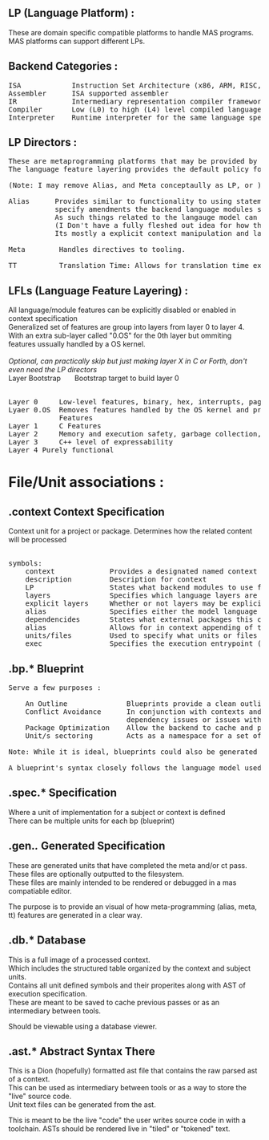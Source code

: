 ## LP (Language Platform) :
These are domain specific compatible platforms to handle MAS programs.
MAS platforms can support different LPs.

## Backend Categories :
<pre>
ISA            Instruction Set Architecture (x86, ARM, RISC, etc). Machine code signal interface
Assembler      ISA supported assembler
IR             Intermediary representation compiler framework.
Compiler       Low (L0) to high (L4) level compiled language. Can use the previous modules to suppor translation
Interpreter    Runtime interpreter for the same language specification used of for the compiler
</pre>

## LP Directors :
<pre>
These are metaprogramming platforms that may be provided by a MAS platform. 
The language feature layering provides the default policy for what features are allowed from these directors.

(Note: I may remove Alias, and Meta conceptaully as LP, or )

Alias      Provides similar to functionality to using statements c++ for namespace along with being able to 
           specify amendments the backend language modules such as the lexer, parser, and symbol table. 
           As such things related to the langauge model can be changed. (So long as the alias backend allows for it) 
           (I Don't have a fully fleshed out idea for how the extent of alias. 
           Its mostly a explicit context manipulation and language adaptation platform)

Meta        Handles directives to tooling.

TT          Translation Time: Allows for translation time execution and code generation. 
</pre>

## LFLs (Language Feature Layering) :

All language/module features can be explicitly disabled or enabled in context specification  
Generalized set of features are group into layers from layer 0 to layer 4.  
With an extra sub-layer called "0.OS" for the 0th layer but ommiting features ussually handled by a OS kernel.  
<br />
*Optional, can practically skip but just making layer X in C or Forth, don't even need the LP directors*  
Layer Bootstrap &nbsp; &nbsp; &nbsp; Bootstrap target to build layer 0    
<br />

<pre>
Layer 0     Low-level features, binary, hex, interrupts, paging, stack, registers, etc
Lyaer 0.OS  Removes features handled by the OS kernel and provides a standard interface to OS
            Features
Layer 1     C Features
Layer 2     Memory and execution safety, garbage collection, V-Table generation, etc        
Layer 3     C++ level of expressability
Layer 4 Purely functional
</pre>

# File/Unit associations :

## .context                Context Specification  
Context unit for a project or package. Determines how the related content will be processed  
<br />

<pre>
symbols:
    context             Provides a designated named context unit for a project
    description         Description for context
    LP                  States what backend modules to use for program specification
    layers              Specifies which language layers are implicity allowed. (To allow none, leave empty)
    explicit layers     Whether or not layers may be explicitly allowed within units
    alias               Specifies either the model language standard or support for an external language syntax
    dependencides       States what external packages this context depends on
    alias               Allows for in context appending of the current alias set (intended for small additions)
    units/files         Used to specify what units or files are associated with the context
    exec                Specifies the execution entrypoint (if the context is a program)
</pre>

## .bp.*                Blueprint
<pre>
Serve a few purposes :

    An Outline              Blueprints provide a clean outline for unit/s encapsulated as subject
    Conflict Avoidance      In conjunction with contexts and alias sets, blueprints prevent circular 
                            dependency issues or issues with symbol resolution
    Package Optimization    Allow the backend to cache and process packing and context efficiently
    Unit/s sectoring        Acts as a namespace for a set of implementation

Note: While it is ideal, blueprints could also be generated if desired (intended feature later on)   

A blueprint's syntax closely follows the language model used for spec units  
</pre>

## .spec.*              Specification

Where a unit of implementation for a subject or context is defined  
There can be multiple units for each bp (blueprint)

## .gen.*.*             Generated Specification

These are generated units that have completed the meta and/or ct pass.  
These files are optionally outputted to the filesystem.  
These files are mainly intended to be rendered or debugged in a mas compatiable editor.  

The purpose is to provide an visual of how meta-programming (alias, meta, tt) features are generated in a clear way.  

## .db.*                Database

This is a full image of a processed context.  
Which includes the structured table organized by the context and subject units.  
Contains all unit defined symbols and their properites along with AST of execution specification.  
These are meant to be saved to cache previous passes or as an intermediary between tools.  

Should be viewable using a database viewer.  

## .ast.*               Abstract Syntax There

This is a Dion (hopefully) formatted ast file that contains the raw parsed ast of a context.   
This can be used as intermediary between tools or as a way to store the "live" source code.  
Unit text files can be generated from the ast.    

This is meant to be the live "code" the user writes source code in with a toolchain. ASTs should be rendered live in "tiled" or "tokened" text.  

